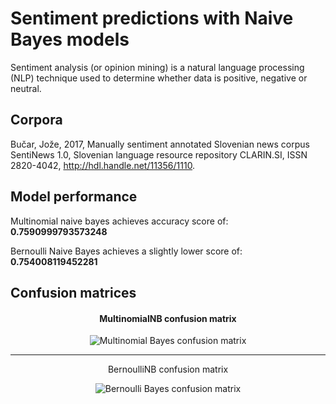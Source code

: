# Sentiment predictions with Naive Bayes models

Sentiment analysis (or opinion mining) is a natural language processing (NLP) technique used to determine whether data is positive, negative or neutral.

## Corpora

Bučar, Jože, 2017, 
Manually sentiment annotated Slovenian news corpus SentiNews 1.0, Slovenian language resource repository CLARIN.SI, ISSN 2820-4042,
http://hdl.handle.net/11356/1110.

## Model performance

Multinomial naive bayes achieves accuracy score of: **0.7590999793573248**

Bernoulli Naive Bayes achieves a slightly lower score of: **0.754008119452281**

## Confusion matrices

<h4 style="text-align: center">MultinomialNB confusion matrix</h4>

<div style="text-align: center;">

![Multinomial Bayes confusion matrix](https://user-images.githubusercontent.com/3877198/221141109-b1731a4e-f830-46df-8621-91e2b3d8b785.png)

</div>

---

<p style="text-align: center;">BernoulliNB confusion matrix</p>


<div style="text-align: center;">

![Bernoulli Bayes confusion matrix](assets/MNB_Matrix.png)

</div>
